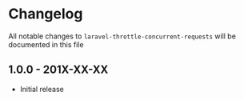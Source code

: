 # Changelog

All notable changes to `laravel-throttle-concurrent-requests` will be documented in this file

## 1.0.0 - 201X-XX-XX

- Initial release

